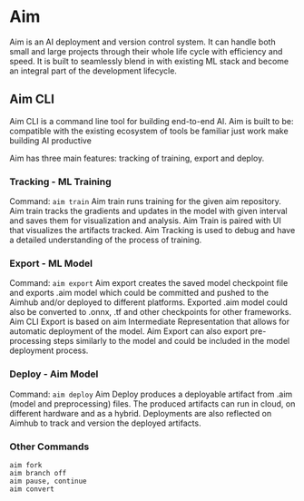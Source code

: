 # Aim

Aim is an AI deployment and version control system.
It can handle both small and large projects through their whole life cycle with efficiency and speed.
It is built to seamlessly blend in with existing ML stack and become an integral part of the development lifecycle.

## Aim CLI
Aim CLI is a command line tool for building end-to-end AI.
Aim is built to be:
compatible with the existing ecosystem of tools
be familiar
just work
make building AI productive

Aim has three main features: tracking of training, export and deploy.

### Tracking - ML Training
Command: `aim train`
Aim train runs training for the given aim repository. Aim train tracks the gradients and updates in the model with given interval and saves them for visualization and analysis.
Aim Train is paired with UI that visualizes the artifacts tracked.
Aim Tracking is used to debug and have a detailed understanding of the process of training.

### Export - ML Model
Command: `aim export`
Aim export creates the saved model checkpoint file and exports .aim model which could be committed and pushed to the Aimhub and/or deployed to different platforms.
Exported .aim model could also be converted to .onnx, .tf and other checkpoints for other frameworks.
Aim CLI Export is based on aim Intermediate Representation that allows for automatic deployment of the model.
Aim Export can also export pre-processing steps similarly to the model and could be included in the model deployment process.

### Deploy - Aim Model
Command: `aim deploy`
Aim Deploy produces a deployable artifact from .aim (model and preprocessing) files. The produced artifacts can run in cloud, on different hardware and as a hybrid.
Deployments are also reflected on Aimhub to track and version the deployed artifacts.


### Other Commands

```shell
aim fork
aim branch off
aim pause, continue
aim convert
```


